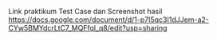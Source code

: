 Link praktikum Test Case dan Screenshot hasil
https://docs.google.com/document/d/1-p7I5qc3I1dJJem-a2-CYw5BMYdcrLtC7_MQFfql_q8/edit?usp=sharing
